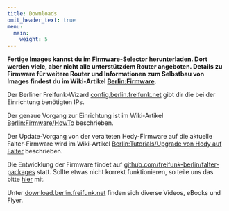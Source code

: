 ```yaml
---
title: Downloads
omit_header_text: true
menu:
  main:
    weight: 5
---
```



**Fertige Images kannst du im [Firmware-Selector](https://selector.berlin.freifunk.net/) herunterladen. Dort werden viele, aber nicht alle unterstützdem Router angeboten. Details zu Firmware für weitere Router und Informationen zum Selbstbau von Images findest du im Wiki-Artikel [Berlin:Firmware](https://wiki.freifunk.net/Berlin:Firmware).**

Der Berliner Freifunk-Wizard [config.berlin.freifunk.net](https://config.berlin.freifunk.net/wizard/routers) gibt dir die bei der Einrichtung benötigten IPs.

Der genaue Vorgang zur Einrichtung ist im Wiki-Artikel [Berlin:Firmware/HowTo](https://wiki.freifunk.net/Berlin:Firmware/HowTo) beschrieben.

Der Update-Vorgang von der veralteten Hedy-Firmware auf die aktuelle Falter-Firmware wird im Wiki-Artikel [Berlin:Tutorials/Upgrade von Hedy auf Falter](https://wiki.freifunk.net/Berlin:Tutorials/Upgrade_von_Hedy_auf_Falter) beschrieben.

Die Entwicklung der Firmware findet auf [github.com/freifunk-berlin/falter-packages](https://github.com/freifunk-berlin/falter-packages) statt. Sollte etwas nicht korrekt funktionieren, so teile uns das bitte [hier](https://github.com/freifunk-berlin/falter-packages/issues/new) mit.

Unter [download.berlin.freifunk.net](http://download.berlin.freifunk.net/) finden sich diverse Videos, eBooks und Flyer.

